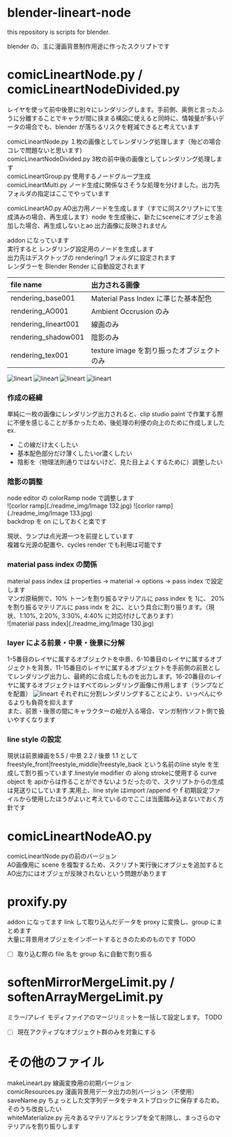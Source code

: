 # blender-lineart-node
this repository is scripts for blender.  

blender の、主に漫画背景制作用途に作ったスクリプトです  
# comicLineartNode.py / comicLineartNodeDivided.py  
レイヤを使って前中後景に別々にレンダリングします。手前側、奥側と言ったふうに分離することでキャラが間に挟まる構図に使えると同時に、情報量が多いデータの場合でも、blender が落ちるリスクを軽減できると考えています 
  
comicLineartNode.py １枚の画像としてレンダリング処理します（殆どの場合コレで問題ないと思います)  
comicLineartNodeDivided.py 3枚の前中後の画像としてレンダリング処理します  
comicLineartGroup.py  使用するノードグループ生成  
comicLineartMulti.py ノード生成に関係なさそうな処理を分けました。出力先フォルダの指定はここでやっています 
  
comicLineartAO.py AO出力用ノードを生成します（すでに同スクリプトにて生成済みの場合、再生成します）node を生成後に、新たにsceneにオブジェを追加した場合、再生成しないとao 出力画像に反映されません    

  
addon になっています  
実行すると レンダリング設定用のノードを生成します  
出力先はデスクトップの rendering/1 フォルダに設定されます  
レンダラーを Blender Render に自動設定されます  

|file name| 出力される画像|
|:-----|:----------|
| rendering_base001 | Material Pass Index に準じた基本配色|
| rendering_AO001 | Ambient Occrusion のみ|
|rendering_lineart001| 線画のみ|
|rendering_shadow001| 陰影のみ|
|rendering_tex001| texture image を割り振ったオブジェクトのみ|

![lineart](./readme_img/rendering_lineart0001.png)
![lineart](./readme_img/rendering_shadow0001.png)
![lineart](./readme_img/rendering_base0001.png)
![lineart](./readme_img/rendering_ao0001.png)

### 作成の経緯
単純に一枚の画像にレンダリング出力されると、clip studio paint で作業する際に不便を感じることが多かったため、後処理の利便の向上のために作成しました  
ex.
- この線だけ太くしたい
- 基本配色部分だけ薄くしたいor濃くしたい
- 陰影を（物理法則通りではないけど、見た目上よくするために）調整したい

### 陰影の調整
node editor の colorRamp node で調整します  
![corlor ramp](./readme_img/Image 132.jpg)
![corlor ramp](./readme_img/Image 133.jpg)  
backdrop を on にしておくと楽です  

現状、ランプは点光源一つを前提としています  
複雑な光源の配置や、cycles render でも利用は可能です


### material pass index の関係
material pass index は properties -> material -> options -> pass index で設定します  
マンガ原稿側で、10% トーンを割り振るマテリアルに pass index を 1に、 20% を割り振るマテリアルに pass indx を 2に、という具合に割り振ります。（現状、1:10%, 2:20%, 3:30%, 4:40% に対応付けしてあります）  
![material pass index](./readme_img/Image 130.jpg)

### layer による前景・中景・後景に分解
1-5番目のレイヤに属するオブジェクトを中景、6-10番目のレイヤに属するオブジェクトを背景、11-15番目のレイヤに属するオブジェクトを手前側の前景としてレンダリング出力し、最終的に合成したものを出力します。16-20番目のレイヤに属するオブジェクトはすべてのレンダリング画像に作用します（ランプなどを配置）
![lineart](./readme_img/divided.png)
それぞれに分割レンダリングすることにより、いっぺんにやるよりも負荷を抑えます  
また、前景・後景の間にキャラクターの絵が入る場合、マンガ制作ソフト側で扱いやすくなります  
  
### line style の設定
現状は前景線画を5.5 / 中景 2.2 / 後景 1.1 として freestyle_front|freestyle_middle|freestyle_back という名前のline style を生成して割り振っています.linestyle modifier の along strokeに使用する curve object を apiからは作ることができないようだったので、スクリプトからの生成は見送りにしています.実用上、line style はimport /append やｆ初期設定ファイルから使用したほうがよいと考えているのでここは当面踏み込まないでおく方針です
  
  
# comicLineartNodeAO.py
comicLineartNode.pyの前のバージョン  
AO画像用に scene を複製するため、スクリプト実行後にオブジェを追加するとAO出力にはオブジェが反映されないという問題があります   
  
# proxify.py
addon になってます
link して取り込んだデータを proxy に変換し、group にまとめます  
大量に背景用オブジェをインポートするときのためのものです
TODO 
- [ ] 取り込む際の file 名を group 名に自動で割り振る

# softenMirrorMergeLimit.py / softenArrayMergeLimit.py
ミラー/アレイ モディファイアのマージリミットを一括して設定します。
TODO
- [ ] 現在アクティブなオブジェクト群のみを対象にする

# その他のファイル
makeLineart.py 線画変換用の初期バージョン  
comicResources.py 漫画背景用データ出力の別バージョン（不使用）  
saveName.py ちょっとした文字列データをテキストブロックに保存するため。そのうち改良したい  
whiteMaterialize.py 元々あるマテリアルとランプを全て削除し、まっさらのマテリアルを割り振りします
